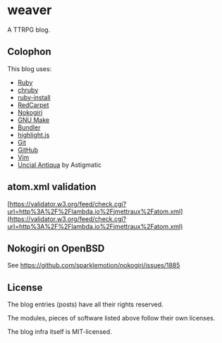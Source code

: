 
# weaver

A TTRPG blog.


## Colophon

This blog uses:
* [Ruby](https://www.ruby-lang.org/)
* [chruby](https://github.com/postmodern/chruby)
* [ruby-install](https://github.com/postmodern/ruby-install)
* [RedCarpet](https://github.com/vmg/redcarpet)
* [Nokogiri](http://nokogiri.org)
* [GNU Make](https://www.gnu.org/software/make/)
* [Bundler](http://bundler.io/)
* [highlight.js](https://highlightjs.org/)
* [Git](https://git-scm.com/)
* [GitHub](https://github.com)
* [Vim](http://www.vim.org/)
* [Uncial Antiqua](https://fonts.google.com/specimen/Uncial+Antiqua?query=uncial&sidebar.open=true&selection.family=Uncial+Antiqua#standard-styles) by Astigmatic


## atom.xml validation

[https://validator.w3.org/feed/check.cgi?url=http%3A%2F%2Flambda.io%2Fjmettraux%2Fatom.xml](https://validator.w3.org/feed/check.cgi?url=http%3A%2F%2Flambda.io%2Fjmettraux%2Fatom.xml)


## Nokogiri on OpenBSD

See https://github.com/sparklemotion/nokogiri/issues/1885


## License

The blog entries (posts) have all their rights reserved.

The modules, pieces of software listed above follow their own licenses.

The blog infra itself is MIT-licensed.

